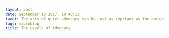 ```yaml
---
layout: post
date: September 10 2017, 10:40:11
tweet: The acts of quiet advocacy can be just as imprtant as the outspoken ones as long as it works to change the broken system.
tags: microblog
title: The Levels of Advocacy
---
```



